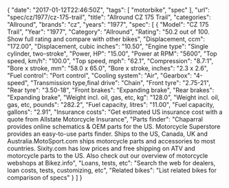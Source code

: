 {
    "date": "2017-01-12T22:46:50Z",
    "tags": [
        "motorbike",
        "spec"
    ],
    "url": "spec\/cz\/1977\/cz-175-trail",
    "title": "Allround CZ 175 Trail",
    "categories": "Allround",
    "brands": "cz",
    "years": "1977",
    "spec": [
        {
            "Model": "CZ 175 Trail",
            "Year": "1977",
            "Category": "Allround",
            "Rating": "50.2 out of 100. Show full rating and compare with other bikes",
            "Displacement, ccm": "172.00",
            "Displacement, cubic inches": "10.50",
            "Engine type": "Single cylinder, two-stroke",
            "Power, HP": "15.00",
            "Power at RPM": "5600",
            "Top speed, km\/h": "100.0",
            "Top speed, mph": "62.1",
            "Compression": "8.7:1",
            "Bore x stroke, mm": "58.0 x 65.0",
            "Bore x stroke, inches": "2.3 x 2.6",
            "Fuel control": "Port control",
            "Cooling system": "Air",
            "Gearbox": "4-speed",
            "Transmission type,final drive": "Chain",
            "Front tyre": "2.75-21",
            "Rear tyre": "3.50-18",
            "Front brakes": "Expanding brake",
            "Rear brakes": "Expanding brake",
            "Weight incl. oil, gas, etc, kg": "128.0",
            "Weight incl. oil, gas, etc, pounds": "282.2",
            "Fuel capacity, litres": "11.00",
            "Fuel capacity, gallons": "2.91",
            "Insurance costs": "Get estimated US insurance cost with a quote from Allstate Motorcycle Insurance",
            "Parts finder": "Chaparral provides online schematics & OEM parts for the US.   Motorcycle Superstore provides an easy-to-use parts finder. Ships to the US, Canada, UK and Australia.MotoSport.com ships motorcycle parts and accessories to most countries.    Sixity.com has low prices and free shipping on ATV and motorcycle parts to the US. Also check out our overview of motorcycle webshops at Bikez.info",
            "Loans, tests, etc": "Search the web for dealers, loan costs, tests, customizing, etc",
            "Related bikes": "List related bikes for comparison of specs"
        }
    ]
}